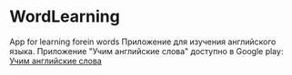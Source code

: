 # WordLearning
App for learning forein words
Приложение для изучения английского языка.
Приложение "Учим английские слова" доступно в Google play:
[Учим английские слова](https://play.google.com/store/apps/details?id=xyz.volgoak.wordlearning "Перейти в Google play")
